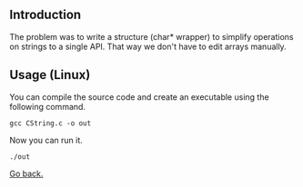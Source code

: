 ## Introduction

The problem was to write a structure (char* wrapper) to simplify operations on strings to a single API. That way we don't have to edit arrays manually.

## Usage (Linux)

You can compile the source code and create an executable using the following command.

```
gcc CString.c -o out
```

Now you can run it.

```
./out
```

[Go back.](../README.md)
